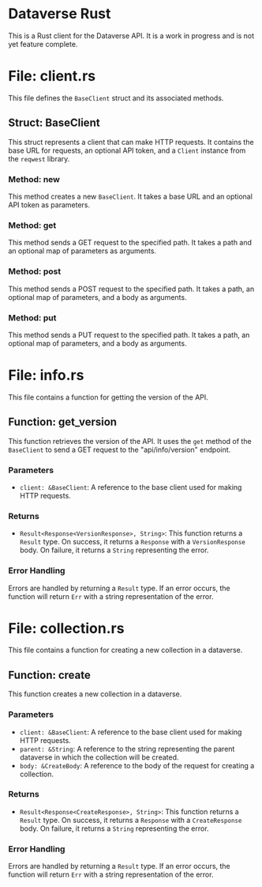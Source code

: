 # Dataverse Rust

This is a Rust client for the Dataverse API. It is a work in progress and is not yet feature complete.

# File: client.rs

This file defines the `BaseClient` struct and its associated methods.

## Struct: BaseClient

This struct represents a client that can make HTTP requests. It contains the base URL for requests, an optional API token, and a `Client` instance from the `reqwest` library.

### Method: new

This method creates a new `BaseClient`. It takes a base URL and an optional API token as parameters.

### Method: get

This method sends a GET request to the specified path. It takes a path and an optional map of parameters as arguments.

### Method: post

This method sends a POST request to the specified path. It takes a path, an optional map of parameters, and a body as arguments.

### Method: put

This method sends a PUT request to the specified path. It takes a path, an optional map of parameters, and a body as arguments.

# File: info.rs

This file contains a function for getting the version of the API.

## Function: get_version

This function retrieves the version of the API. It uses the `get` method of the `BaseClient` to send a GET request to the "api/info/version" endpoint.

### Parameters

- `client: &BaseClient`: A reference to the base client used for making HTTP requests.

### Returns

- `Result<Response<VersionResponse>, String>`: This function returns a `Result` type. On success, it returns a `Response` with a `VersionResponse` body. On failure, it returns a `String` representing the error.

### Error Handling

Errors are handled by returning a `Result` type. If an error occurs, the function will return `Err` with a string representation of the error.

# File: collection.rs

This file contains a function for creating a new collection in a dataverse.

## Function: create

This function creates a new collection in a dataverse.

### Parameters

- `client: &BaseClient`: A reference to the base client used for making HTTP requests.
- `parent: &String`: A reference to the string representing the parent dataverse in which the collection will be created.
- `body: &CreateBody`: A reference to the body of the request for creating a collection.

### Returns

- `Result<Response<CreateResponse>, String>`: This function returns a `Result` type. On success, it returns a `Response` with a `CreateResponse` body. On failure, it returns a `String` representing the error.

### Error Handling

Errors are handled by returning a `Result` type. If an error occurs, the function will return `Err` with a string representation of the error.
